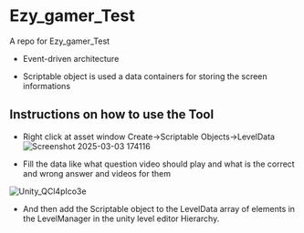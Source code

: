 # Ezy_gamer_Test
A repo for Ezy_gamer_Test

* Event-driven architecture

* Scriptable object is used a data containers for storing the screen informations

## Instructions on how to use the Tool

* Right click at asset window Create->Scriptable Objects->LevelData
![Screenshot 2025-03-03 174116](https://github.com/user-attachments/assets/bc98fe56-55e0-4b6c-830b-eeb34cb223ae)

* Fill the data like what question video should play and what is the correct and wrong answer and videos for them

![Unity_QCl4pIco3e](https://github.com/user-attachments/assets/e3e05782-b930-44b3-a264-f91d2d0125b6)

* And then add the Scriptable object to the LevelData array of elements in the LevelManager in the unity level editor Hierarchy.

